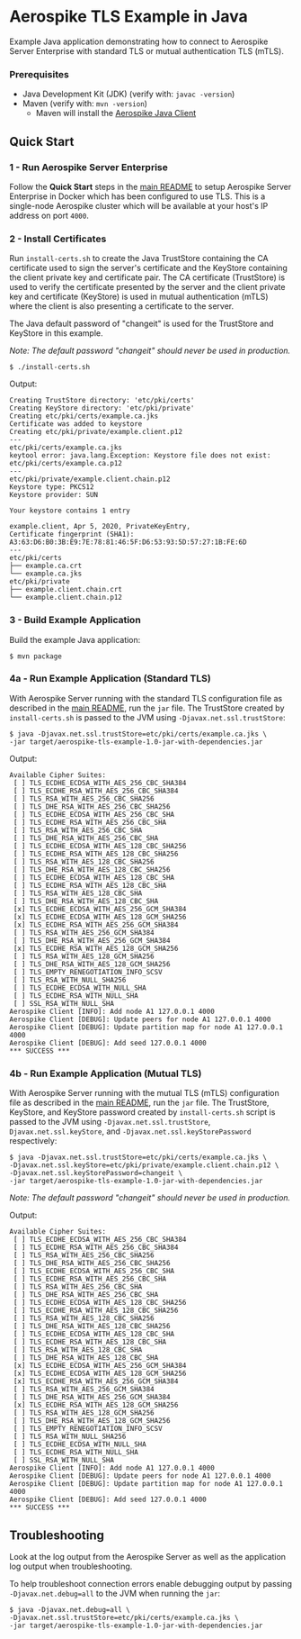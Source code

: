 Aerospike TLS Example in Java
================================================================================

Example Java application demonstrating how to connect to Aerospike Server
Enterprise with standard TLS or mutual authentication TLS (mTLS).

### Prerequisites

* Java Development Kit (JDK) (verify with: `javac -version`)
* Maven (verify with: `mvn -version`)
    * Maven will install the [Aerospike Java Client](https://www.aerospike.com/docs/client/java/)


Quick Start
--------------------------------------------------------------------------------

### 1 - Run Aerospike Server Enterprise

Follow the __Quick Start__ steps in the [main README](../README.md) to setup
Aerospike Server Enterprise in Docker which has been configured to use TLS. This
is a single-node Aerospike cluster which will be available at your host's IP
address on port `4000`.


### 2 - Install Certificates

Run `install-certs.sh` to create the Java TrustStore containing the CA
certificate used to sign the server's certificate and the KeyStore containing
the client private key and certificate pair. The CA certificate (TrustStore) is
used to verify the certificate presented by the server and the client private
key and certificate (KeyStore) is used in mutual authentication (mTLS) where the
client is also presenting a certificate to the server.

The Java default password of "changeit" is used for the TrustStore and KeyStore
in this example.

_Note: The default password "changeit" should never be used in production._

```
$ ./install-certs.sh
```

Output:
```
Creating TrustStore directory: 'etc/pki/certs'
Creating KeyStore directory: 'etc/pki/private'
Creating etc/pki/certs/example.ca.jks
Certificate was added to keystore
Creating etc/pki/private/example.client.p12
---
etc/pki/certs/example.ca.jks
keytool error: java.lang.Exception: Keystore file does not exist: etc/pki/certs/example.ca.p12
---
etc/pki/private/example.client.chain.p12
Keystore type: PKCS12
Keystore provider: SUN

Your keystore contains 1 entry

example.client, Apr 5, 2020, PrivateKeyEntry, 
Certificate fingerprint (SHA1): A3:63:D6:B0:3B:E9:7E:78:81:46:5F:D6:53:93:5D:57:27:1B:FE:6D
---
etc/pki/certs
├── example.ca.crt
└── example.ca.jks
etc/pki/private
├── example.client.chain.crt
└── example.client.chain.p12
```

### 3 - Build Example Application

Build the example Java application:

```
$ mvn package
```


### 4a - Run Example Application (Standard TLS)

With Aerospike Server running with the standard TLS configuration file as
described in the [main README](../README.md), run the `jar` file. The
TrustStore created by `install-certs.sh` is passed to the JVM using 
`-Djavax.net.ssl.trustStore`:

```
$ java -Djavax.net.ssl.trustStore=etc/pki/certs/example.ca.jks \
-jar target/aerospike-tls-example-1.0-jar-with-dependencies.jar
```

Output:
```
Available Cipher Suites:
 [ ] TLS_ECDHE_ECDSA_WITH_AES_256_CBC_SHA384
 [ ] TLS_ECDHE_RSA_WITH_AES_256_CBC_SHA384
 [ ] TLS_RSA_WITH_AES_256_CBC_SHA256
 [ ] TLS_DHE_RSA_WITH_AES_256_CBC_SHA256
 [ ] TLS_ECDHE_ECDSA_WITH_AES_256_CBC_SHA
 [ ] TLS_ECDHE_RSA_WITH_AES_256_CBC_SHA
 [ ] TLS_RSA_WITH_AES_256_CBC_SHA
 [ ] TLS_DHE_RSA_WITH_AES_256_CBC_SHA
 [ ] TLS_ECDHE_ECDSA_WITH_AES_128_CBC_SHA256
 [ ] TLS_ECDHE_RSA_WITH_AES_128_CBC_SHA256
 [ ] TLS_RSA_WITH_AES_128_CBC_SHA256
 [ ] TLS_DHE_RSA_WITH_AES_128_CBC_SHA256
 [ ] TLS_ECDHE_ECDSA_WITH_AES_128_CBC_SHA
 [ ] TLS_ECDHE_RSA_WITH_AES_128_CBC_SHA
 [ ] TLS_RSA_WITH_AES_128_CBC_SHA
 [ ] TLS_DHE_RSA_WITH_AES_128_CBC_SHA
 [x] TLS_ECDHE_ECDSA_WITH_AES_256_GCM_SHA384
 [x] TLS_ECDHE_ECDSA_WITH_AES_128_GCM_SHA256
 [x] TLS_ECDHE_RSA_WITH_AES_256_GCM_SHA384
 [ ] TLS_RSA_WITH_AES_256_GCM_SHA384
 [ ] TLS_DHE_RSA_WITH_AES_256_GCM_SHA384
 [x] TLS_ECDHE_RSA_WITH_AES_128_GCM_SHA256
 [ ] TLS_RSA_WITH_AES_128_GCM_SHA256
 [ ] TLS_DHE_RSA_WITH_AES_128_GCM_SHA256
 [ ] TLS_EMPTY_RENEGOTIATION_INFO_SCSV
 [ ] TLS_RSA_WITH_NULL_SHA256
 [ ] TLS_ECDHE_ECDSA_WITH_NULL_SHA
 [ ] TLS_ECDHE_RSA_WITH_NULL_SHA
 [ ] SSL_RSA_WITH_NULL_SHA
Aerospike Client [INFO]: Add node A1 127.0.0.1 4000
Aerospike Client [DEBUG]: Update peers for node A1 127.0.0.1 4000
Aerospike Client [DEBUG]: Update partition map for node A1 127.0.0.1 4000
Aerospike Client [DEBUG]: Add seed 127.0.0.1 4000
*** SUCCESS ***
```

### 4b - Run Example Application (Mutual TLS)

With Aerospike Server running with the mutual TLS (mTLS) configuration file
as described in the [main README](../README.md), run the `jar` file. The
TrustStore, KeyStore, and KeyStore password created by `install-certs.sh` script
is passed to the JVM using `-Djavax.net.ssl.trustStore`,
`Djavax.net.ssl.keyStore`, and `-Djavax.net.ssl.keyStorePassword` respectively:

```
$ java -Djavax.net.ssl.trustStore=etc/pki/certs/example.ca.jks \
-Djavax.net.ssl.keyStore=etc/pki/private/example.client.chain.p12 \
-Djavax.net.ssl.keyStorePassword=changeit \
-jar target/aerospike-tls-example-1.0-jar-with-dependencies.jar
```

_Note: The default password "changeit" should never be used in production._

Output:
```
Available Cipher Suites:
 [ ] TLS_ECDHE_ECDSA_WITH_AES_256_CBC_SHA384
 [ ] TLS_ECDHE_RSA_WITH_AES_256_CBC_SHA384
 [ ] TLS_RSA_WITH_AES_256_CBC_SHA256
 [ ] TLS_DHE_RSA_WITH_AES_256_CBC_SHA256
 [ ] TLS_ECDHE_ECDSA_WITH_AES_256_CBC_SHA
 [ ] TLS_ECDHE_RSA_WITH_AES_256_CBC_SHA
 [ ] TLS_RSA_WITH_AES_256_CBC_SHA
 [ ] TLS_DHE_RSA_WITH_AES_256_CBC_SHA
 [ ] TLS_ECDHE_ECDSA_WITH_AES_128_CBC_SHA256
 [ ] TLS_ECDHE_RSA_WITH_AES_128_CBC_SHA256
 [ ] TLS_RSA_WITH_AES_128_CBC_SHA256
 [ ] TLS_DHE_RSA_WITH_AES_128_CBC_SHA256
 [ ] TLS_ECDHE_ECDSA_WITH_AES_128_CBC_SHA
 [ ] TLS_ECDHE_RSA_WITH_AES_128_CBC_SHA
 [ ] TLS_RSA_WITH_AES_128_CBC_SHA
 [ ] TLS_DHE_RSA_WITH_AES_128_CBC_SHA
 [x] TLS_ECDHE_ECDSA_WITH_AES_256_GCM_SHA384
 [x] TLS_ECDHE_ECDSA_WITH_AES_128_GCM_SHA256
 [x] TLS_ECDHE_RSA_WITH_AES_256_GCM_SHA384
 [ ] TLS_RSA_WITH_AES_256_GCM_SHA384
 [ ] TLS_DHE_RSA_WITH_AES_256_GCM_SHA384
 [x] TLS_ECDHE_RSA_WITH_AES_128_GCM_SHA256
 [ ] TLS_RSA_WITH_AES_128_GCM_SHA256
 [ ] TLS_DHE_RSA_WITH_AES_128_GCM_SHA256
 [ ] TLS_EMPTY_RENEGOTIATION_INFO_SCSV
 [ ] TLS_RSA_WITH_NULL_SHA256
 [ ] TLS_ECDHE_ECDSA_WITH_NULL_SHA
 [ ] TLS_ECDHE_RSA_WITH_NULL_SHA
 [ ] SSL_RSA_WITH_NULL_SHA
Aerospike Client [INFO]: Add node A1 127.0.0.1 4000
Aerospike Client [DEBUG]: Update peers for node A1 127.0.0.1 4000
Aerospike Client [DEBUG]: Update partition map for node A1 127.0.0.1 4000
Aerospike Client [DEBUG]: Add seed 127.0.0.1 4000
*** SUCCESS ***
```

Troubleshooting
--------------------------------------------------------------------------------

Look at the log output from the Aerospike Server as well as the application log
output when troubleshooting.

To help troubleshoot connection errors enable debugging output by passing
`-Djavax.net.debug=all` to the JVM when running the `jar`:

```
$ java -Djavax.net.debug=all \
-Djavax.net.ssl.trustStore=etc/pki/certs/example.ca.jks \
-jar target/aerospike-tls-example-1.0-jar-with-dependencies.jar
```